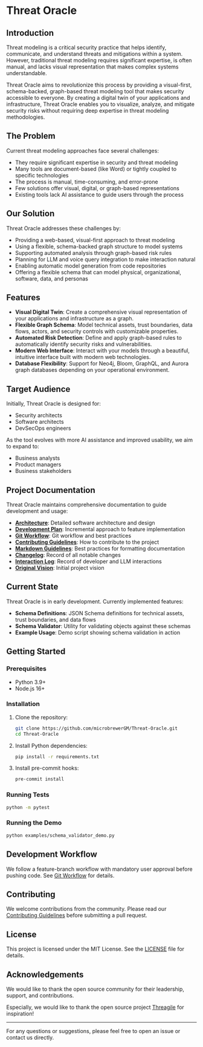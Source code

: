 # Threat Oracle

## Introduction

Threat modeling is a critical security practice that helps identify, communicate, and understand threats and mitigations
within a system. However, traditional threat modeling requires significant expertise, is often manual, and lacks visual
representation that makes complex systems understandable.

Threat Oracle aims to revolutionize this process by providing a visual-first, schema-backed, graph-based threat modeling
tool that makes security accessible to everyone. By creating a digital twin of your applications and infrastructure,
Threat Oracle enables you to visualize, analyze, and mitigate security risks without requiring deep expertise in threat
modeling methodologies.

## The Problem

Current threat modeling approaches face several challenges:

- They require significant expertise in security and threat modeling
- Many tools are document-based (like Word) or tightly coupled to specific technologies
- The process is manual, time-consuming, and error-prone
- Few solutions offer visual, digital, or graph-based representations
- Existing tools lack AI assistance to guide users through the process

## Our Solution

Threat Oracle addresses these challenges by:

- Providing a web-based, visual-first approach to threat modeling
- Using a flexible, schema-backed graph structure to model systems
- Supporting automated analysis through graph-based risk rules
- Planning for LLM and voice query integration to make interaction natural
- Enabling automatic model generation from code repositories
- Offering a flexible schema that can model physical, organizational, software, data, and personas

## Features

- **Visual Digital Twin**: Create a comprehensive visual representation of your applications and infrastructure as a graph.
- **Flexible Graph Schema**: Model technical assets, trust boundaries, data flows, actors, and security controls with
  customizable properties.
- **Automated Risk Detection**: Define and apply graph-based rules to automatically identify security risks and vulnerabilities.
- **Modern Web Interface**: Interact with your models through a beautiful, intuitive interface built with modern web technologies.
- **Database Flexibility**: Support for Neo4j, Bloom, GraphQL, and Aurora graph databases depending on your operational environment.

## Target Audience

Initially, Threat Oracle is designed for:

- Security architects
- Software architects
- DevSecOps engineers

As the tool evolves with more AI assistance and improved usability, we aim to expand to:

- Business analysts
- Product managers
- Business stakeholders

## Project Documentation

Threat Oracle maintains comprehensive documentation to guide development and usage:

- [**Architecture**](ARCHITECTURE.md): Detailed software architecture and design
- [**Development Plan**](DEVELOPMENT_PLAN.md): Incremental approach to feature implementation
- [**Git Workflow**](GIT_WORKFLOW.md): Git workflow and best practices
- [**Contributing Guidelines**](CONTRIBUTING.md): How to contribute to the project
- [**Markdown Guidelines**](MARKDOWN_GUIDELINES.md): Best practices for formatting documentation
- [**Changelog**](CHANGELOG.md): Record of all notable changes
- [**Interaction Log**](INTERACTION_LOG.md): Record of developer and LLM interactions
- [**Original Vision**](threat_oracle_vision.md): Initial project vision

## Current State

Threat Oracle is in early development. Currently implemented features:

- **Schema Definitions**: JSON Schema definitions for technical assets, trust boundaries, and data flows
- **Schema Validator**: Utility for validating objects against these schemas
- **Example Usage**: Demo script showing schema validation in action

## Getting Started

### Prerequisites

- Python 3.9+
- Node.js 16+

### Installation

1. Clone the repository:

   ```bash
   git clone https://github.com/microbrewerGM/Threat-Oracle.git
   cd Threat-Oracle
   ```

2. Install Python dependencies:

   ```bash
   pip install -r requirements.txt
   ```

3. Install pre-commit hooks:

   ```bash
   pre-commit install
   ```

### Running Tests

```bash
python -m pytest
```

### Running the Demo

```bash
python examples/schema_validator_demo.py
```

## Development Workflow

We follow a feature-branch workflow with mandatory user approval before pushing code.
See [Git Workflow](GIT_WORKFLOW.md) for details.

## Contributing

We welcome contributions from the community. Please read our
[Contributing Guidelines](CONTRIBUTING.md) before submitting a pull request.

## License

This project is licensed under the MIT License. See the [LICENSE](LICENSE) file for details.

## Acknowledgements

We would like to thank the open source community for their leadership, support, and contributions.

Especially, we would like to thank the open source project [Threagile](https://github.com/Threagile/threagile) for inspiration!

---

For any questions or suggestions, please feel free to open an issue or contact us directly.

